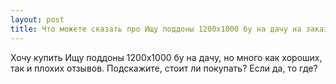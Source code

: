 ```yaml
---
layout: post 
title: Что можете сказать про Ищу поддоны 1200х1000 бу на дачу на заказ? 
--- 
```

Хочу купить Ищу поддоны 1200х1000 бу на дачу, но много как хороших, так и плохих отзывов. Подскажите, стоит ли покупать? Если да, то где?